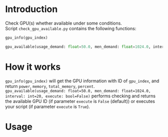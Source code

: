# Introduction
Check GPU(s) whether available under some conditions.  
Script ```check_gpu_available.py``` contains the following functions:  
```python
gpu_info(gpu_index)
```
```python
gpu_available(usage_demand: float=50.0, men_demand: float=1024.0, interval: int=20, execute: bool=False)
```
# How it works
```gpu_info(gpu_index)``` will get the GPU information with ID of ```gpu_index```, and return ```power```, ```memory```, ```total_memory```, ```percent```.  
```gpu_available(usage_demand: float=50.0, men_demand: float=1024.0, interval: int=20, execute: bool=False)``` performs checking and returns the available GPU ID (if parameter ```execute``` is ```False``` (default)) or executes your script (if parameter ```execute``` is ```True```).



# Usage
